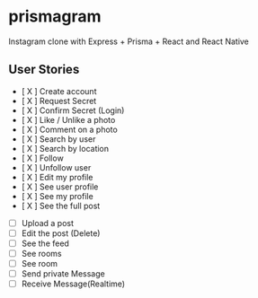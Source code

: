 # prismagram
Instagram clone with Express + Prisma + React and React Native

## User Stories

- [ X ] Create account
- [ X ] Request Secret
- [ X ] Confirm Secret (Login)
- [ X ] Like / Unlike a photo
- [ X ] Comment on a photo
- [ X ] Search by user
- [ X ] Search by location
- [ X ] Follow
- [ X ] Unfollow user
- [ X ] Edit my profile
- [ X ] See user profile
- [ X ] See my profile
- [ X ] See the full post
- [ ] Upload a post
- [ ] Edit the post (Delete)
- [ ] See the feed
- [ ] See rooms
- [ ] See room
- [ ] Send private Message
- [ ] Receive Message(Realtime)
